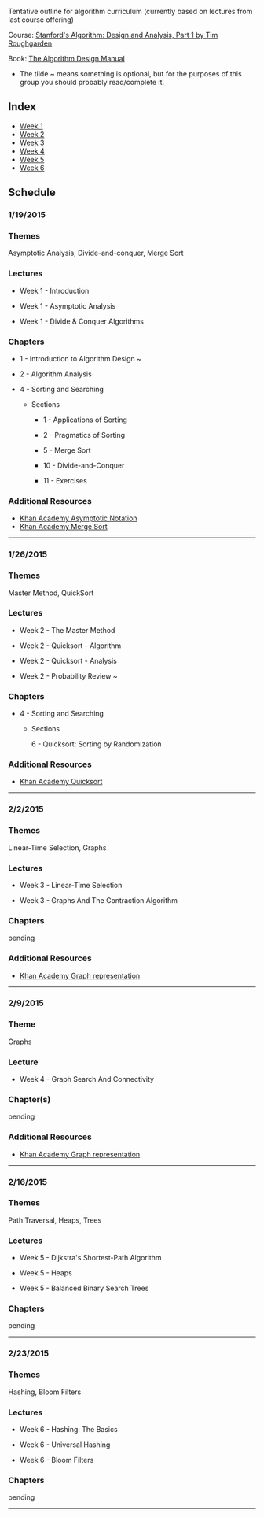 Tentative outline for algorithm curriculum (currently based on lectures from last course offering)

Course: [Stanford's Algorithm: Design and Analysis, Part 1 by Tim Roughgarden](https://www.coursera.org/course/algo)

Book: [The Algorithm Design Manual](http://www.algorist.com/)

* The tilde ~ means something is optional, but for the purposes of this group you should probably read/complete it.

## Index

- [Week 1](#1192015)
- [Week 2](#1262015)
- [Week 3](#222015)
- [Week 4](#292015)
- [Week 5](#2162015)
- [Week 6](#2232015)

## Schedule

### 1/19/2015

### Themes
Asymptotic Analysis, Divide-and-conquer, Merge Sort

### Lectures
- Week 1 - Introduction

- Week 1 - Asymptotic Analysis

- Week 1 - Divide & Conquer Algorithms

### Chapters
- 1 - Introduction to Algorithm Design ~

- 2 - Algorithm Analysis

- 4 - Sorting and Searching

    - Sections

        - 1 - Applications of Sorting

        - 2 - Pragmatics of Sorting

        - 5 - Merge Sort

        - 10 - Divide-and-Conquer

        - 11 - Exercises

### Additional Resources
- [Khan Academy Asymptotic Notation](https://www.khanacademy.org/computing/computer-science/algorithms/asymptotic-notation/a/asymptotic-notation)
- [Khan Academy Merge Sort](https://www.khanacademy.org/computing/computer-science/algorithms/merge-sort/a/divide-and-conquer-algorithms)

***

### 1/26/2015

### Themes
Master Method, QuickSort

### Lectures
- Week 2 - The Master Method

- Week 2 - Quicksort - Algorithm

- Week 2 - Quicksort - Analysis

- Week 2 - Probability Review ~

### Chapters
- 4 - Sorting and Searching

    - Sections

        6 - Quicksort: Sorting by Randomization

### Additional Resources
- [Khan Academy Quicksort](https://www.khanacademy.org/computing/computer-science/algorithms/quick-sort/a/overview-of-quicksort)

***

### 2/2/2015

### Themes
Linear-Time Selection, Graphs

### Lectures
- Week 3 - Linear-Time Selection

- Week 3 - Graphs And The Contraction Algorithm

### Chapters
pending

### Additional Resources
- [Khan Academy Graph representation](https://www.khanacademy.org/computing/computer-science/algorithms/graph-representation/a/describing-graphs)

***

### 2/9/2015

### Theme
Graphs

### Lecture
- Week 4 - Graph Search And Connectivity

### Chapter(s)
pending

### Additional Resources
- [Khan Academy Graph representation](https://www.khanacademy.org/computing/computer-science/algorithms/graph-representation/a/describing-graphs)

***

### 2/16/2015

### Themes
Path Traversal, Heaps, Trees

### Lectures
- Week 5 - Dijkstra's Shortest-Path Algorithm

- Week 5 - Heaps

- Week 5 - Balanced Binary Search Trees

### Chapters
pending

***
### 2/23/2015

### Themes
Hashing, Bloom Filters

### Lectures
- Week 6 - Hashing: The Basics

- Week 6 - Universal Hashing

- Week 6 - Bloom Filters

### Chapters
pending

***
